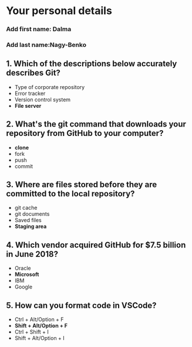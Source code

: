 # Your personal details
### Add first name: Dalma
### Add last name:Nagy-Benko


## 1. Which of the descriptions below accurately describes Git?
- Type of corporate repository
- Error tracker
- Version control system
- **File server**

## 2. What's the git command that downloads your repository from GitHub to your computer?
- **clone**
- fork
- push
- commit

## 3. Where are files stored before they are committed to the local repository?
- git cache
- git documents
- Saved files
- **Staging area**

## 4. Which vendor acquired GitHub for $7.5 billion in June 2018?
- Oracle
- **Microsoft**
- IBM
- Google

## 5. How can you format code in VSCode?
- Ctrl + Alt/Option + F
- **Shift + Alt/Option + F**
- Ctrl + Shift + I
- Shift + Alt/Option + I